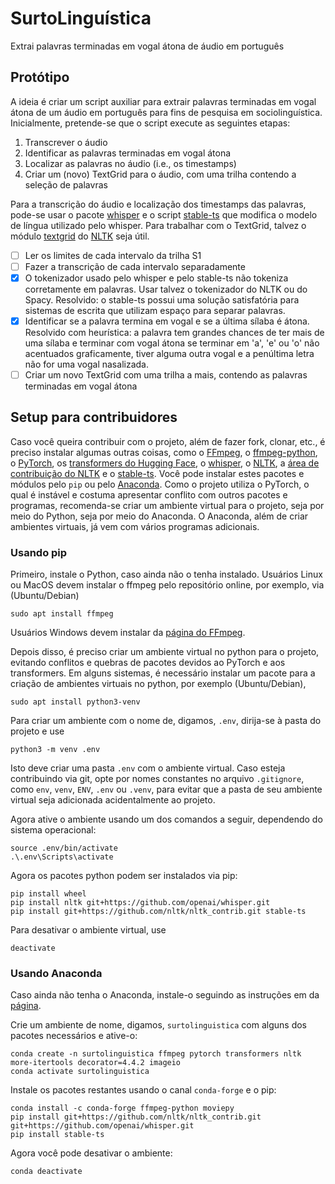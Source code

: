 # SurtoLinguística
Extrai palavras terminadas em vogal átona de áudio em português

## Protótipo
A ideia é criar um script auxiliar para extrair palavras terminadas em vogal átona de um áudio em português para fins de pesquisa em sociolinguística. Inicialmente, pretende-se que o script execute as seguintes etapas:
1. Transcrever o áudio
2. Identificar as palavras terminadas em vogal átona
3. Localizar as palavras no áudio (i.e., os timestamps)
4. Criar um (novo) TextGrid para o áudio, com uma trilha contendo a seleção de palavras

Para a transcrição do áudio e localização dos timestamps das palavras, pode-se usar o pacote [whisper](https://github.com/openai/whisper) e o script [stable-ts](https://github.com/jianfch/stable-ts) que modifica o modelo de língua utilizado pelo whisper. Para trabalhar com o TextGrid, talvez o módulo [textgrid](https://github.com/nltk/nltk_contrib/blob/master/nltk_contrib/textgrid.py) do [NLTK](https://www.nltk.org/) seja útil.

- [ ] Ler os limites de cada intervalo da trilha S1
- [ ] Fazer a transcrição de cada intervalo separadamente
- [x] O tokenizador usado pelo whisper e pelo stable-ts não tokeniza corretamente em palavras. Usar talvez o tokenizador do NLTK ou do Spacy. Resolvido: o stable-ts possui uma solução satisfatória para sistemas de escrita que utilizam espaço para separar palavras.
- [x] Identificar se a palavra termina em vogal e se a última sílaba é átona. Resolvido com heurística: a palavra tem grandes chances de ter mais de uma sílaba e terminar com vogal átona se terminar em 'a', 'e' ou 'o' não acentuados graficamente, tiver alguma outra vogal e a penúltima letra não for uma vogal nasalizada.
- [ ] Criar um novo TextGrid com uma trilha a mais, contendo as palavras terminadas em vogal átona

## Setup para contribuidores
Caso você queira contribuir com o projeto, além de fazer fork, clonar, etc., é preciso instalar algumas outras coisas, como o [FFmpeg](https://ffmpeg.org/), o [ffmpeg-python](https://github.com/kkroening/ffmpeg-python), o [PyTorch](https://pytorch.org/), os [transformers do Hugging Face](https://huggingface.co/docs/transformers/index), o [whisper](https://github.com/openai/whisper), o [NLTK](https://www.nltk.org/), a [área de contribuição do NLTK](https://github.com/nltk/nltk_contrib/) e o [stable-ts](https://github.com/jianfch/stable-ts). Você pode instalar estes pacotes e módulos pelo `pip` ou pelo [Anaconda](https://anaconda.org/). Como o projeto utiliza o PyTorch, o qual é instável e costuma apresentar conflito com outros pacotes e programas, recomenda-se criar um ambiente virtual para o projeto, seja por meio do Python, seja por meio do Anaconda. O Anaconda, além de criar ambientes virtuais, já vem com vários programas adicionais.

### Usando pip
Primeiro, instale o Python, caso ainda não o tenha instalado. Usuários Linux ou MacOS devem instalar o ffmpeg pelo repositório online, por exemplo, via (Ubuntu/Debian)
```
sudo apt install ffmpeg
```
Usuários Windows devem instalar da [página do FFmpeg](https://ffmpeg.org/).

Depois disso, é preciso criar um ambiente virtual no python para o projeto, evitando conflitos e quebras de pacotes devidos ao PyTorch e aos transformers. Em alguns sistemas, é necessário instalar um pacote para a criação de ambientes virtuais no python, por exemplo (Ubuntu/Debian),
```
sudo apt install python3-venv
```
Para criar um ambiente com o nome de, digamos, `.env`, dirija-se à pasta do projeto e use
```
python3 -m venv .env
```
Isto deve criar uma pasta `.env` com o ambiente virtual. Caso esteja contribuindo via git, opte por nomes constantes no arquivo `.gitignore`, como `env`, `venv`, `ENV`, `.env` ou `.venv`, para evitar que a pasta de seu ambiente virtual seja adicionada acidentalmente ao projeto.

Agora ative o ambiente usando um dos comandos a seguir, dependendo do sistema operacional:
```
source .env/bin/activate
.\.env\Scripts\activate
```
Agora os pacotes python podem ser instalados via pip:
```
pip install wheel
pip install nltk git+https://github.com/openai/whisper.git
pip install git+https://github.com/nltk/nltk_contrib.git stable-ts
```

Para desativar o ambiente virtual, use
```
deactivate
```

### Usando Anaconda
Caso ainda não tenha o Anaconda, instale-o seguindo as instruções em da [página](https://www.anaconda.com/products/distribution).

Crie um ambiente de nome, digamos, `surtolinguistica` com alguns dos pacotes necessários e ative-o:
```
conda create -n surtolinguistica ffmpeg pytorch transformers nltk more-itertools decorator=4.4.2 imageio
conda activate surtolinguistica
```
Instale os pacotes restantes usando o canal `conda-forge` e o pip:
```
conda install -c conda-forge ffmpeg-python moviepy
pip install git+https://github.com/nltk/nltk_contrib.git git+https://github.com/openai/whisper.git
pip install stable-ts
```
Agora você pode desativar o ambiente:
```
conda deactivate
```
